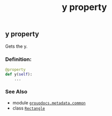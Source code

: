 ﻿---
title: y property
second_title: GroupDocs.Metadata for Python via .NET API References
description: 
type: docs
url: /python-net/groupdocs.metadata.common/rectangle/y/
is_root: false
weight: 120
---

## y property


Gets the y.
### Definition:
```python
@property
def y(self):
    ...
```

### See Also
* module [`groupdocs.metadata.common`](../../)
* class [`Rectangle`](/metadata/python-net/groupdocs.metadata.common/rectangle)
